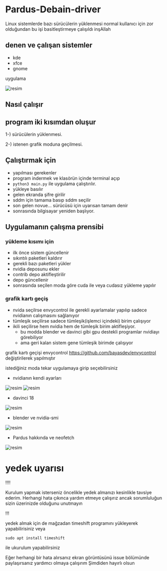 # Pardus-Debain-driver
Linux sistemlerde bazı sürücülerin yüklenmesi normal kullanıcı için zor olduğundan bu işi basitleştirmeye çalışıldı inşAllah

## denen ve çalışan sistemler
- kde
- xfce
- gnome

uygulama

![resim](https://user-images.githubusercontent.com/75750279/219940482-3940d222-7274-499d-b3f8-2aeafd84288a.png)
## Nasıl çalışır
        
## program iki kısımdan oluşur
1-) sürücülerin yüklenmesi.

2-) istenen grafik moduna geçilmesi.

## Çalıştırmak için
- yapılması gerekenler
- program indermek ve klasörün  içinde terminal açıp 
- `python3 main.py` ile uygulama çalıştırılır.
- yükleye basılır
- gelen ekranda şifre girilir
- sddm için tamama basıp sddm seçilir
- son gelen novue... sürücüsü için uyarısan tamam denir
- sonrasında bilgisayar yeniden başlıyor.

## Uygulamanın çalışma prensibi

### yükleme kısımı için
- ilk önce sistem güncellenir
- sıkıntılı paketleri kaldırır
- gerekli bazı paketleri yükler
- nvidia deposunu ekler
- contrib depo aktifleştirilir
- depo güncellenir
- sonrasında seçilen moda göre cuda ile veya cudasız yükleme yapılır

### grafik kartı geçiş
- nvida seçilrse envycontrol ile gerekli ayarlamalar yapılıp sadece nvidianın calışmasını sağlanıyor
- tümleşik seçilirse sadece tümleşik(işlemci içindeki) birim çalışıyor
- ikili seçilirse hem nvidia hem de tümleşik birim aktifleşiyor.
    - bu modda blender ve davinci gibi gpu destekli programlar nvidiayı görebiliyor
    - ama geri kalan sistem gene tümleşik birimde çalışıyor



grafik kartı geçişi envycontrol https://github.com/bayasdev/envycontrol değiştirilerek yapılmıştır



istediğiniz moda tekar uygulamaya girip seçebilirsiniz

* nvidianın kendi ayarları

![resim](https://user-images.githubusercontent.com/75750279/204157502-05292255-1531-4a23-9de7-61324af6ec66.png)
![resim](https://user-images.githubusercontent.com/75750279/219940580-c8e98dbd-774d-4101-b8a4-4a0471052b36.png)


* davinci 18

![resim](https://user-images.githubusercontent.com/75750279/204157510-0e4e7794-5c6d-4c06-b658-ad86de31d943.png)

* blender ve nvidia-smi

![resim](https://user-images.githubusercontent.com/75750279/204157524-af44fa06-ddad-4c72-bd51-03e22a9f4d81.png)

* Pardus hakkında ve neofetch

![resim](https://user-images.githubusercontent.com/75750279/204157534-4795b2eb-abd4-4ca7-becf-fb048be516f5.png)

# yedek uyarısı
!!!!

Kurulum yapmak isterseniz öncelikle yedek almanızı kesinlikle tavsiye ederim. Herhangi hata çıkınca yardım etmeye çalışırız ancak sorumluluğun sizin üzerinizde olduğunu unutmayın

!!!

yedek almak için de mağzadan timeshift programını yükleyerek yapabilirisiniz veya 

```sudo apt install timeshift```


ile ukurulum yapabilirsiniz

Eğer herhangi bir hata alırsanız  ekran görüntüsünü issue bölümünde paylaşırsanız yardımcı olmaya çalışırım
Şimdiden hayırlı olsun
